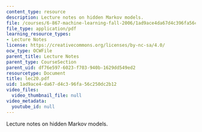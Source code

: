 ```yaml
---
content_type: resource
description: Lecture notes on hidden Markov models.
file: /courses/6-867-machine-learning-fall-2006/1ad9ace4da67d4c396fa56c250dc2b12_lec20.pdf
file_type: application/pdf
learning_resource_types:
- Lecture Notes
license: https://creativecommons.org/licenses/by-nc-sa/4.0/
ocw_type: OCWFile
parent_title: Lecture Notes
parent_type: CourseSection
parent_uid: df76e597-6023-f703-940b-1629dd549ed2
resourcetype: Document
title: lec20.pdf
uid: 1ad9ace4-da67-d4c3-96fa-56c250dc2b12
video_files:
  video_thumbnail_file: null
video_metadata:
  youtube_id: null
---
```

Lecture notes on hidden Markov models.